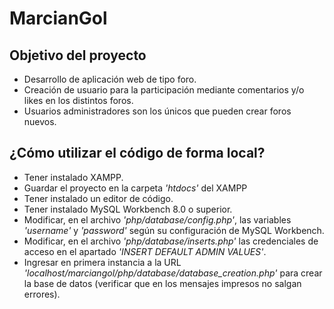 # MarcianGol

## Objetivo del proyecto

* Desarrollo de aplicación web de tipo foro.
* Creación de usuario para la participación mediante comentarios y/o likes en los distintos foros.
* Usuarios administradores son los únicos que pueden crear foros nuevos.

## ¿Cómo utilizar el código de forma local?

* Tener instalado XAMPP.
* Guardar el proyecto en la carpeta *'htdocs'* del XAMPP
* Tener instalado un editor de código.
* Tener instalado MySQL Workbench 8.0 o superior.
* Modificar, en el archivo *'php/database/config.php'*, las variables *'username'* y *'password'* según su configuración de MySQL Workbench.
* Modificar, en el archivo *'php/database/inserts.php'* las credenciales de acceso en el apartado *'INSERT DEFAULT ADMIN VALUES'*.
* Ingresar en primera instancia a la URL *'localhost/marciangol/php/database/database_creation.php'* para crear la base de datos (verificar que en los mensajes impresos no salgan errores).
